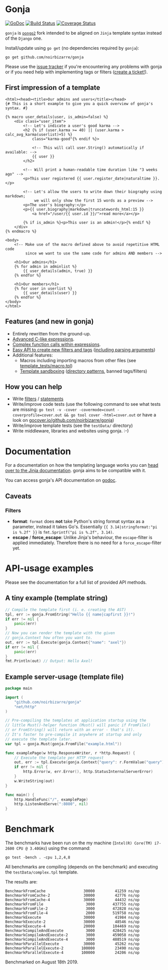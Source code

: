 # Gonja

[![GoDoc](https://godoc.org/github.com/noirbizarre/gonja?status.svg)](https://godoc.org/github.com/noirbizarre/gonja)
[![Build Status](https://travis-ci.org/noirbizarre/gonja.svg?branch=master)](https://travis-ci.org/noirbizarre/gonja)
[![Coverage Status](https://codecov.io/gh/noirbizarre/gonja/branch/master/graph/badge.svg)](https://codecov.io/gh/noirbizarre/gonja)

`gonja` is [`pongo2`](https://github.com/flosch/pongo2) fork intended to be aligned on `Jinja` template syntax instead of the `Django` one.

Install/update using `go get` (no dependencies required by `gonja`):
```
go get github.com/noirbizarre/gonja
```

Please use the [issue tracker](https://github.com/noirbizarre/gonja/issues) if you're encountering any problems with gonja or if you need help with implementing tags or filters ([create a ticket!](https://github.com/noirbizarre/gonja/issues/new)).

## First impression of a template

```HTML+Django
<html><head><title>Our admins and users</title></head>
{# This is a short example to give you a quick overview of gonja's syntax. #}

{% macro user_details(user, is_admin=false) %}
	<div class="user_item">
		<!-- Let's indicate a user's good karma -->
		<h2 {% if (user.karma >= 40) || (user.karma > calc_avg_karma(userlist)+5) %}
			class="karma-good"{% endif %}>
			
			<!-- This will call user.String() automatically if available: -->
			{{ user }}
		</h2>

		<!-- Will print a human-readable time duration like "3 weeks ago" -->
		<p>This user registered {{ user.register_date|naturaltime }}.</p>
		
		<!-- Let's allow the users to write down their biography using markdown;
		     we will only show the first 15 words as a preview -->
		<p>The user's biography:</p>
		<p>{{ user.biography|markdown|truncatewords_html:15 }}
			<a href="/user/{{ user.id }}/">read more</a></p>
		
		{% if is_admin %}<p>This user is an admin!</p>{% endif %}
	</div>
{% endmacro %}

<body>
	<!-- Make use of the macro defined above to avoid repetitive HTML code
	     since we want to use the same code for admins AND members -->
	
	<h1>Our admins</h1>
	{% for admin in adminlist %}
		{{ user_details(admin, true) }}
	{% endfor %}
	
	<h1>Our members</h1>
	{% for user in userlist %}
		{{ user_details(user) }}
	{% endfor %}
</body>
</html>
```

## Features (and new in gonja)

 * Entirely rewritten from the ground-up.
 * [Advanced C-like expressions](https://github.com/noirbizarre/gonja/blob/master/template_tests/expressions.tpl).
 * [Complex function calls within expressions](https://github.com/noirbizarre/gonja/blob/master/template_tests/function_calls_wrapper.tpl).
 * [Easy API to create new filters and tags](http://godoc.org/github.com/noirbizarre/gonja#RegisterFilter) ([including parsing arguments](http://godoc.org/github.com/noirbizarre/gonja#Parser))
 * Additional features:
    * Macros including importing macros from other files (see [template_tests/macro.tpl](https://github.com/noirbizarre/gonja/blob/master/template_tests/macro.tpl))
    * [Template sandboxing](https://godoc.org/github.com/noirbizarre/gonja#TemplateSet) ([directory patterns](http://golang.org/pkg/path/filepath/#Match), banned tags/filters)


## How you can help

 * Write [filters](https://github.com/noirbizarre/gonja/blob/master/builtins/filters.go#L3) / [statements](https://github.com/noirbizarre/gonja/blob/master/builtins/statements.go#L4)
 * Write/improve code tests (use the following command to see what tests are missing: `go test -v -cover -covermode=count -coverprofile=cover.out && go tool cover -html=cover.out` or have a look on [gocover.io/github.com/noirbizarre/gonja](http://gocover.io/github.com/noirbizarre/gonja))
 * Write/improve template tests (see the `testData/` directory)
 * Write middleware, libraries and websites using gonja. :-)

# Documentation

For a documentation on how the templating language works you can [head over to the Jinja documentation](https://jinja.palletsprojects.com). gonja aims to be compatible with it.

You can access gonja's API documentation on [godoc](https://godoc.org/github.com/noirbizarre/gonja).

## Caveats 

### Filters

 * **format**: `format` does **not** take Python's string format syntax as a parameter, instead it takes Go's. Essentially `{{ 3.14|stringformat:"pi is %.2f" }}` is `fmt.Sprintf("pi is %.2f", 3.14)`.
 * **escape** / **force_escape**: Unlike Jinja's behaviour, the `escape`-filter is applied immediately. Therefore there is no need for a `force_escape`-filter yet.

# API-usage examples

Please see the documentation for a full list of provided API methods.

## A tiny example (template string)

```Go
// Compile the template first (i. e. creating the AST)
tpl, err := gonja.FromString("Hello {{ name|capfirst }}!")
if err != nil {
	panic(err)
}
// Now you can render the template with the given 
// gonja.Context how often you want to.
out, err := tpl.Execute(gonja.Context{"name": "axel"})
if err != nil {
	panic(err)
}
fmt.Println(out) // Output: Hello Axel!
```

## Example server-usage (template file)

```Go
package main

import (
	"github.com/noirbizarre/gonja"
	"net/http"
)

// Pre-compiling the templates at application startup using the
// little Must()-helper function (Must() will panic if FromFile()
// or FromString() will return with an error - that's it).
// It's faster to pre-compile it anywhere at startup and only
// execute the template later.
var tpl = gonja.Must(gonja.FromFile("example.html"))

func examplePage(w http.ResponseWriter, r *http.Request) {
	// Execute the template per HTTP request
	out, err := tpl.Execute(gonja.Context{"query": r.FormValue("query")})
	if err != nil {
		http.Error(w, err.Error(), http.StatusInternalServerError)
	}
	w.WriteString(out)
}

func main() {
	http.HandleFunc("/", examplePage)
	http.ListenAndServe(":8080", nil)
}
```

# Benchmark

The benchmarks have been run on the my machine (`Intel(R) Core(TM) i7-2600 CPU @ 3.40GHz`) using the command:

    go test -bench . -cpu 1,2,4,8

All benchmarks are compiling (depends on the benchmark) and executing the `testData/complex.tpl` template.

The results are:

	BenchmarkFromCache             	   30000	     41259 ns/op
	BenchmarkFromCache-2           	   30000	     42776 ns/op
	BenchmarkFromCache-4           	   30000	     44432 ns/op
	BenchmarkFromFile              	    3000	    437755 ns/op
	BenchmarkFromFile-2            	    3000	    472828 ns/op
	BenchmarkFromFile-4            	    2000	    519758 ns/op
	BenchmarkExecute               	   30000	     41984 ns/op
	BenchmarkExecute-2             	   30000	     48546 ns/op
	BenchmarkExecute-4             	   20000	    104469 ns/op
	BenchmarkCompileAndExecute     	    3000	    428425 ns/op
	BenchmarkCompileAndExecute-2   	    3000	    459058 ns/op
	BenchmarkCompileAndExecute-4   	    3000	    488519 ns/op
	BenchmarkParallelExecute       	   30000	     45262 ns/op
	BenchmarkParallelExecute-2     	  100000	     23490 ns/op
	BenchmarkParallelExecute-4     	  100000	     24206 ns/op

Benchmarked on August 18th 2019.
